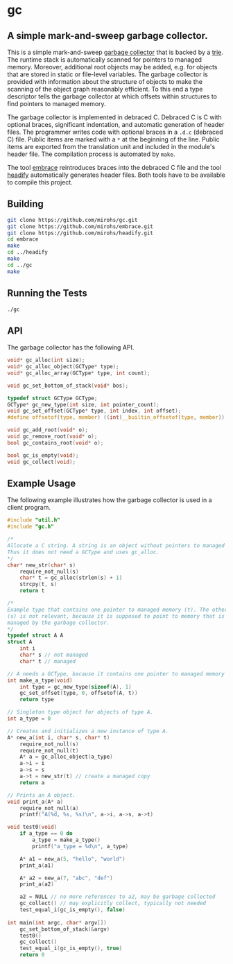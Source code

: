 # gc

## A simple mark-and-sweep garbage collector.

This is a simple mark-and-sweep [garbage
collector](https://en.wikipedia.org/wiki/Garbage_collection_(computer_science))
that is backed by a [trie](https://en.wikipedia.org/wiki/Trie). The runtime
stack is automatically scanned for pointers to managed memory. Moreover,
additional root objects may be added, e.g. for objects that are stored in static
or file-level variables. The garbage collector is provided with information
about the structure of objects to make the scanning of the object graph
reasonably efficient. To this end a type descriptor tells the garbage collector
at which offsets within structures to find pointers to managed memory.

The garbage collector is implemented in debraced C. Debraced C is C with
optional braces, significant indentation, and automatic generation of header
files. The programmer writes code with optional braces in a `.d.c` (debraced C)
file. Public items are marked with a `*` at the beginning of the line. Public
items are exported from the translation unit and included in the module's header
file. The compilation process is automated by `make`.

The tool [embrace](https://github.com/mirohs/embrace) reintroduces braces into
the debraced C file and the tool [headify](https://github.com/mirohs/headify)
automatically generates header files. Both tools have to be available to compile
this project.

## Building

```sh
git clone https://github.com/mirohs/gc.git
git clone https://github.com/mirohs/embrace.git
git clone https://github.com/mirohs/headify.git
cd embrace
make
cd ../headify
make
cd ../gc
make
```

## Running the Tests

```sh
./gc
```

## API

The garbage collector has the following API.

```c
void* gc_alloc(int size);
void* gc_alloc_object(GCType* type);
void* gc_alloc_array(GCType* type, int count);

void gc_set_bottom_of_stack(void* bos);

typedef struct GCType GCType;
GCType* gc_new_type(int size, int pointer_count);
void gc_set_offset(GCType* type, int index, int offset);
#define offsetof(type, member) ((int)__builtin_offsetof(type, member))

void gc_add_root(void* o);
void gc_remove_root(void* o);
bool gc_contains_root(void* o);

bool gc_is_empty(void);
void gc_collect(void);
```

## Example Usage

The following example illustrates how the garbage collector is used in a client
program.

```c
#include "util.h"
#include "gc.h"

/*
Allocate a C string. A string is an object without pointers to managed memory.
Thus it does not need a GCType and uses gc_alloc.
*/
char* new_str(char* s)
    require_not_null(s)
    char* t = gc_alloc(strlen(s) + 1)
    strcpy(t, s)
    return t

/*
Example type that contains one pointer to managed memory (t). The other pointer
(s) is not relevant, because it is supposed to point to memory that is not
managed by the garbage collector.
*/
typedef struct A A
struct A
    int i
    char* s // not managed
    char* t // managed

// A needs a GCType, bacause it contains one pointer to managed memory (t).
int make_a_type(void)
    int type = gc_new_type(sizeof(A), 1)
    gc_set_offset(type, 0, offsetof(A, t))
    return type

// Singleton type object for objects of type A.
int a_type = 0

// Creates and initializes a new instance of type A.
A* new_a(int i, char* s, char* t)
    require_not_null(s)
    require_not_null(t)
    A* a = gc_alloc_object(a_type)
    a->i = i
    a->s = s
    a->t = new_str(t) // create a managed copy
    return a

// Prints an A object.
void print_a(A* a)
    require_not_null(a)
    printf("A(%d, %s, %s)\n", a->i, a->s, a->t)

void test0(void)
    if a_type == 0 do
        a_type = make_a_type()
        printf("a_type = %d\n", a_type)

    A* a1 = new_a(5, "hello", "world")
    print_a(a1)

    A* a2 = new_a(7, "abc", "def")
    print_a(a2)

    a2 = NULL // no more references to a2, may be garbage collected
    gc_collect() // may explicitly collect, typically not needed
    test_equal_i(gc_is_empty(), false)
    
int main(int argc, char* argv[])
    gc_set_bottom_of_stack(&argv)
    test0()
    gc_collect()
    test_equal_i(gc_is_empty(), true)
    return 0
```
